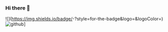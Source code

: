 ### Hi there 👋

<!--
**imdeepak27/imdeepak27** is a ✨ _special_ ✨ repository because its `README.md` (this file) appears on your GitHub profile.

Here are some ideas to get you started:

- 🔭 I’m currently working on ...
- 🌱 I’m currently learning ...
- 👯 I’m looking to collaborate on ...
- 🤔 I’m looking for help with ...
- 💬 Ask me about ...
- 📫 How to reach me: ...
- 😄 Pronouns: ...
- ⚡ Fun fact: ...
-->
![<LINKED IN>](https://img.shields.io/badge/<Badge Text>-<Background Color>?style=for-the-badge&logo=<Icon Name>&logoColor=<Logo Color>)
  ![github](https://img.shields.io/badge/GitHub-000000?style=for-the-badge&logo=GitHub&logoColor=white)]

